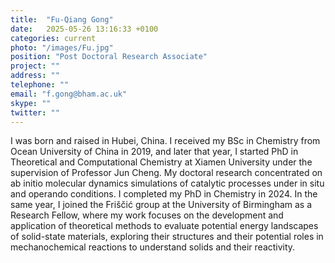 ```yaml
---
title:  "Fu-Qiang Gong"
date:   2025-05-26 13:16:33 +0100
categories: current
photo: "/images/Fu.jpg"
position: "Post Doctoral Research Associate"
project: ""
address: ""
telephone: ""
email: "f.gong@bham.ac.uk"
skype: ""
twitter: ""
---
```

I was born and raised in Hubei, China. I received my BSc in Chemistry from Ocean University of China in 2019, and later that year, I started PhD in Theoretical and Computational Chemistry at Xiamen University under the supervision of Professor Jun Cheng. My doctoral research concentrated on ab initio molecular dynamics simulations of catalytic processes under in situ and operando conditions. I completed my PhD in Chemistry in 2024. In the same year, I joined the Friščić group at the University of Birmingham as a Research Fellow, where my work focuses on the development and application of theoretical methods to evaluate potential energy landscapes of solid-state materials, exploring their structures and their potential roles in mechanochemical reactions to understand solids and their reactivity.